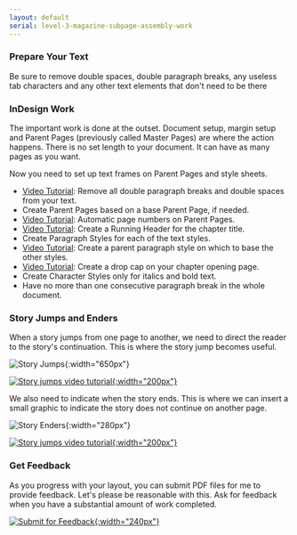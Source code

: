 ```yaml
---
layout: default
serial: level-3-magazine-subpage-assembly-work
---
```

### Prepare Your Text

Be sure to remove double spaces, double paragraph breaks, any useless tab characters and any other text elements that don't need to be there


### InDesign Work

The important work is done at the outset. Document setup, margin setup and Parent Pages (previously called Master Pages) are where the action happens. There is no set length to your document. It can have as many pages as you want.

Now you need to set up text frames on Parent Pages and style sheets.

<ul class="hasBullets">
	<li><a href="https://youtu.be/o0aubQ4T2_Y" title="Video tutorial for Find/Change in InDesign" target="_blank">Video Tutorial</a>: Remove all double paragraph breaks and double spaces from your text.</li>
	<li>Create Parent Pages based on a base Parent Page, if needed.</li>
	<li><a href="https://www.youtube.com/watch?v=TUBfSw84wt8" title="Video tutorial for creating automatic page numbers in InDesign" target="_blank">Video Tutorial</a>: Automatic page numbers on Parent Pages.</li>
	<li><a href="https://www.youtube.com/watch?v=fYPXkHnawN0" title="Video tutorial for creating Running Headers in InDesign" target="_blank">Video Tutorial</a>: Create a Running Header for the chapter title.</li>
	<li>Create Paragraph Styles for each of the text styles.</li>
	<li><a href="https://youtu.be/4Npyv18YZag" title="Video tutorial for creating paragraph styles in InDesign" target="_blank">Video Tutorial</a>: Create a parent paragraph style on which to base the other styles.</li>
	<li><a href="https://www.youtube.com/watch?v=AKPclQr00ro" title="Video tutorial for creating Drop Caps in InDesign" target="_blank">Video Tutorial</a>: Create a drop cap on your chapter opening page.</li>
	<li>Create Character Styles only for italics and bold text.</li>
	<li>Have no more than one consecutive paragraph break in the whole document.</li>
</ul>

### Story Jumps and Enders

When a story jumps from one page to another, we need to direct the reader to the story's continuation. This is where the story jump becomes useful.

![Story Jumps]({{site.url}}/svg/story-jumps.svg "Story Jumps"){:width="650px"}

[![Story jumps video tutorial]({{site.url}}/svg/button-youtube.svg "Story jumps video tutorial"){:width="200px"}](https://www.youtube.com/watch?v=_dkUnuqcoyg)

We also need to indicate when the story ends. This is where we can insert a small graphic to indicate the story does not continue on another page.

![Story Enders]({{site.url}}/svg/story-ender.svg "Story Enders"){:width="280px"}

[![Story jumps video tutorial]({{site.url}}/svg/button-youtube.svg "Story jumps video tutorial"){:width="200px"}](https://www.youtube.com/watch?v=kL9yGfVE0qM)

### Get Feedback

As you progress with your layout, you can submit PDF files for me to provide feedback. Let's please be reasonable with this. Ask for feedback when you have a substantial amount of work completed.

[![Submit for Feedback]({{site.url}}/svg/button-submit-for-feedback.svg "<#title#>"){:width="240px"}](https://brightspace.algonquincollege.com/d2l/lms/dropbox/user/folder_submit_files.d2l?db=367213&grpid=0&isprv=0&bp=0&ou=372600)

